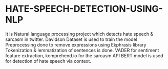 # HATE-SPEECH-DETECTION-USING-NLP
It is Natural language processing project which detects
hate speech & sarcasm in twitter.
Davidson Dataset is used to train the model Preprocessing done to remove expressions
using Ekphrasis library Tokenization & lemmatization of sentences
is done. VADER for sentiment feature extraction,
komprehend.io for the sarcasm API BERT model is used for detection of hate
speech via context.
